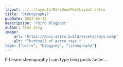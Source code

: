 ```yaml
---
layout: ../../layouts/MarkdownPostLayout.astro
title: 'Stenography?'
pubDate: 2024-06-13
description: 'Third blogpost'
author: Alex Jong
image:
    url: "https://docs.astro.build/assets/rays.webp"
    alt: "Thumbnail of Astro rays."
tags: ["astro", "blogging", "stenography"]
---
```

If I learn stenography I can type blog posts faster...